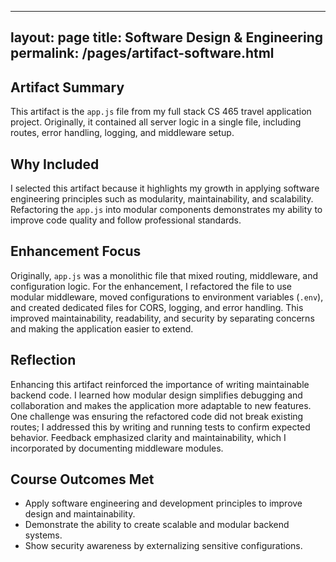 
---
layout: page
title: Software Design & Engineering
permalink: /pages/artifact-software.html
---

## Artifact Summary
This artifact is the `app.js` file from my full stack CS 465 travel application project. Originally, it contained all server logic in a single file, including routes, error handling, logging, and middleware setup.

## Why Included
I selected this artifact because it highlights my growth in applying software engineering principles such as modularity, maintainability, and scalability. Refactoring the `app.js` into modular components demonstrates my ability to improve code quality and follow professional standards.

## Enhancement Focus
Originally, `app.js` was a monolithic file that mixed routing, middleware, and configuration logic. For the enhancement, I refactored the file to use modular middleware, moved configurations to environment variables (`.env`), and created dedicated files for CORS, logging, and error handling. This improved maintainability, readability, and security by separating concerns and making the application easier to extend.

## Reflection
Enhancing this artifact reinforced the importance of writing maintainable backend code. I learned how modular design simplifies debugging and collaboration and makes the application more adaptable to new features. One challenge was ensuring the refactored code did not break existing routes; I addressed this by writing and running tests to confirm expected behavior. Feedback emphasized clarity and maintainability, which I incorporated by documenting middleware modules.

## Course Outcomes Met
- Apply software engineering and development principles to improve design and maintainability.
- Demonstrate the ability to create scalable and modular backend systems.
- Show security awareness by externalizing sensitive configurations.


